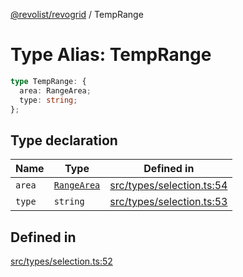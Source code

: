[@revolist/revogrid](README.md) / TempRange

# Type Alias: TempRange

```ts
type TempRange: {
  area: RangeArea;
  type: string;
};
```

## Type declaration

| Name | Type | Defined in |
| ------ | ------ | ------ |
| `area` | [`RangeArea`](TypeAlias.RangeArea.md) | [src/types/selection.ts:54](https://github.com/revolist/revogrid/blob/1d7f63e049242097564b7da6ec33fe3875543951/src/types/selection.ts#L54) |
| `type` | `string` | [src/types/selection.ts:53](https://github.com/revolist/revogrid/blob/1d7f63e049242097564b7da6ec33fe3875543951/src/types/selection.ts#L53) |

## Defined in

[src/types/selection.ts:52](https://github.com/revolist/revogrid/blob/1d7f63e049242097564b7da6ec33fe3875543951/src/types/selection.ts#L52)
